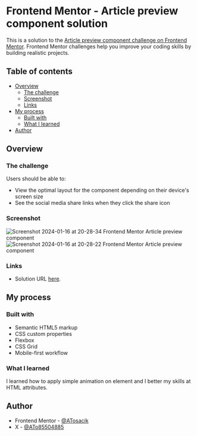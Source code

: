 # Frontend Mentor - Article preview component solution

This is a solution to the [Article preview component challenge on Frontend Mentor](https://www.frontendmentor.io/challenges/article-preview-component-dYBN_pYFT). Frontend Mentor challenges help you improve your coding skills by building realistic projects.

## Table of contents

- [Overview](#overview)
  - [The challenge](#the-challenge)
  - [Screenshot](#screenshot)
  - [Links](#links)
- [My process](#my-process)
  - [Built with](#built-with)
  - [What I learned](#what-i-learned)
- [Author](#author)

## Overview

### The challenge

Users should be able to:

- View the optimal layout for the component depending on their device's screen size
- See the social media share links when they click the share icon

### Screenshot

![Screenshot 2024-01-16 at 20-28-34 Frontend Mentor Article preview component](https://github.com/ATosacik/Article-preview-component-master-frontend-mentor/assets/111382391/4ec4ac6c-3483-4ea0-9009-e9940168f574)
![Screenshot 2024-01-16 at 20-28-22 Frontend Mentor Article preview component](https://github.com/ATosacik/Article-preview-component-master-frontend-mentor/assets/111382391/bd5818dc-dd15-46f8-93d0-138101e7b1f7)

### Links

- Solution URL [here](https://atosacik.github.io/Article-preview-component-master-frontend-mentor/).

## My process

### Built with

- Semantic HTML5 markup
- CSS custom properties
- Flexbox
- CSS Grid
- Mobile-first workflow

### What I learned

I learned how to apply simple animation on element and I better my skills at HTML attributes.

## Author

- Frontend Mentor - [@ATosacik](https://www.frontendmentor.io/profile/ATosacik)
- X - [@ATo85504885](https://twitter.com/ATo85504885)
